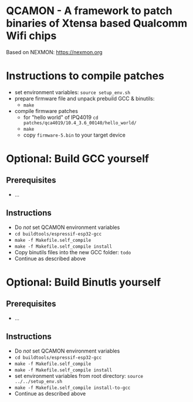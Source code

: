 # QCAMON - A framework to patch binaries of Xtensa based Qualcomm Wifi chips
Based on NEXMON: https://nexmon.org

# Instructions to compile patches
* set environment variables: `source setup_env.sh`
* prepare firmware file and unpack prebuild GCC & binutils:
  * `make`
* compile firmware patches
  * for "hello world" of IPQ4019 `cd patches/qca4019/10.4_3.6_00140/hello_world/`
  * `make`
  * copy `firmware-5.bin` to your target device

# Optional: Build GCC yourself
## Prerequisites
* ...
## Instructions
* Do _not_ set QCAMON environment variables
* `cd buildtools/espressif-esp32-gcc`
* `make -f Makefile.self_compile`
* `make -f Makefile.self_compile install`
* Copy binutils files into the new GCC folder: `todo`
* Continue as described above

# Optional: Build Binutls yourself
## Prerequisites
* ...
## Instructions
* Do _not_ set QCAMON environment variables
* `cd buildtools/espressif-esp32-gcc`
* `make -f Makefile.self_compile`
* `make -f Makefile.self_compile install`
* set environment variables from root directory: `source ../../setup_env.sh`
* `make -f Makefile.self_compile install-to-gcc`
* Continue as described above
